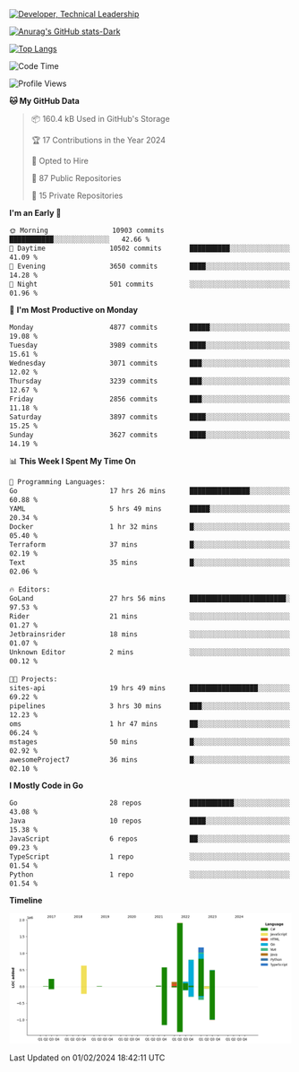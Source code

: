 <div>
  <a href="https://www.linkedin.com/in/arielpineiro/" target="_blank" rel="nofollow noopener noreferrer">
    <img src="https://img.shields.io/badge/-LinkedIn-%230077B5?style=for-the-badge&logo=linkedin&logoColor=white" alt="Developer, Technical Leadership" title="Ariel Piñeiro">
  </a>
</div>

[![Anurag's GitHub stats-Dark](https://github-readme-stats.vercel.app/api?username=arielsrv&show_icons=true&theme=dark#gh-dark-mode-only)](https://github.com/anuraghazra/github-readme-stats#gh-dark-mode-only)

[![Top Langs](https://github-readme-stats.vercel.app/api/top-langs/?username=arielsrv&layout=compact&langs_count=10&theme=dark#gh-dark-mode-only)](https://github.com/anuraghazra/github-readme-stats&theme=dark#gh-dark-mode-only)

<!--START_SECTION:waka-->
![Code Time](http://img.shields.io/badge/Code%20Time-520%20hrs%2058%20mins-blue)

![Profile Views](http://img.shields.io/badge/Profile%20Views-2-blue)

**🐱 My GitHub Data** 

> 📦 160.4 kB Used in GitHub's Storage 
 > 
> 🏆 17 Contributions in the Year 2024
 > 
> 💼 Opted to Hire
 > 
> 📜 87 Public Repositories 
 > 
> 🔑 15 Private Repositories 
 > 
**I'm an Early 🐤** 

```text
🌞 Morning                10903 commits       ███████████░░░░░░░░░░░░░░   42.66 % 
🌆 Daytime                10502 commits       ██████████░░░░░░░░░░░░░░░   41.09 % 
🌃 Evening                3650 commits        ████░░░░░░░░░░░░░░░░░░░░░   14.28 % 
🌙 Night                  501 commits         ░░░░░░░░░░░░░░░░░░░░░░░░░   01.96 % 
```
📅 **I'm Most Productive on Monday** 

```text
Monday                   4877 commits        █████░░░░░░░░░░░░░░░░░░░░   19.08 % 
Tuesday                  3989 commits        ████░░░░░░░░░░░░░░░░░░░░░   15.61 % 
Wednesday                3071 commits        ███░░░░░░░░░░░░░░░░░░░░░░   12.02 % 
Thursday                 3239 commits        ███░░░░░░░░░░░░░░░░░░░░░░   12.67 % 
Friday                   2856 commits        ███░░░░░░░░░░░░░░░░░░░░░░   11.18 % 
Saturday                 3897 commits        ████░░░░░░░░░░░░░░░░░░░░░   15.25 % 
Sunday                   3627 commits        ████░░░░░░░░░░░░░░░░░░░░░   14.19 % 
```


📊 **This Week I Spent My Time On** 

```text
💬 Programming Languages: 
Go                       17 hrs 26 mins      ███████████████░░░░░░░░░░   60.88 % 
YAML                     5 hrs 49 mins       █████░░░░░░░░░░░░░░░░░░░░   20.34 % 
Docker                   1 hr 32 mins        █░░░░░░░░░░░░░░░░░░░░░░░░   05.40 % 
Terraform                37 mins             █░░░░░░░░░░░░░░░░░░░░░░░░   02.19 % 
Text                     35 mins             █░░░░░░░░░░░░░░░░░░░░░░░░   02.06 % 

🔥 Editors: 
GoLand                   27 hrs 56 mins      ████████████████████████░   97.53 % 
Rider                    21 mins             ░░░░░░░░░░░░░░░░░░░░░░░░░   01.27 % 
Jetbrainsrider           18 mins             ░░░░░░░░░░░░░░░░░░░░░░░░░   01.07 % 
Unknown Editor           2 mins              ░░░░░░░░░░░░░░░░░░░░░░░░░   00.12 % 

🐱‍💻 Projects: 
sites-api                19 hrs 49 mins      █████████████████░░░░░░░░   69.22 % 
pipelines                3 hrs 30 mins       ███░░░░░░░░░░░░░░░░░░░░░░   12.23 % 
oms                      1 hr 47 mins        ██░░░░░░░░░░░░░░░░░░░░░░░   06.24 % 
mstages                  50 mins             █░░░░░░░░░░░░░░░░░░░░░░░░   02.92 % 
awesomeProject7          36 mins             █░░░░░░░░░░░░░░░░░░░░░░░░   02.10 % 
```

**I Mostly Code in Go** 

```text
Go                       28 repos            ███████████░░░░░░░░░░░░░░   43.08 % 
Java                     10 repos            ████░░░░░░░░░░░░░░░░░░░░░   15.38 % 
JavaScript               6 repos             ██░░░░░░░░░░░░░░░░░░░░░░░   09.23 % 
TypeScript               1 repo              ░░░░░░░░░░░░░░░░░░░░░░░░░   01.54 % 
Python                   1 repo              ░░░░░░░░░░░░░░░░░░░░░░░░░   01.54 % 
```



**Timeline**

![Lines of Code chart](https://raw.githubusercontent.com/arielsrv/arielsrv/main/assets/bar_graph.png)


 Last Updated on 01/02/2024 18:42:11 UTC
<!--END_SECTION:waka-->
